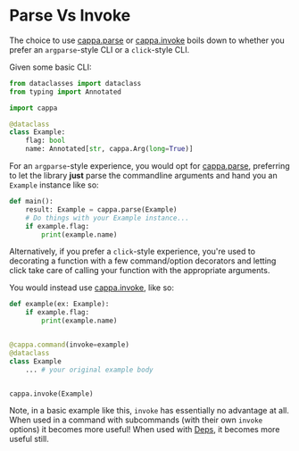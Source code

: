 # Parse Vs Invoke

The choice to use [cappa.parse](cappa.parse) or [cappa.invoke](cappa.invoke)
boils down to whether you prefer an `argparse`-style CLI or a `click`-style CLI.

Given some basic CLI:

```python
from dataclasses import dataclass
from typing import Annotated

import cappa

@dataclass
class Example:
    flag: bool
    name: Annotated[str, cappa.Arg(long=True)]
```

For an `argparse`-style experience, you would opt for
[cappa.parse](cappa.parse), preferring to let the library **just** parse the
commandline arguments and hand you an `Example` instance like so:

```python
def main():
    result: Example = cappa.parse(Example)
    # Do things with your Example instance...
    if example.flag:
        print(example.name)
```

Alternatively, if you prefer a `click`-style experience, you're used to
decorating a function with a few command/option decorators and letting click
take care of calling your function with the appropriate arguments.

You would instead use [cappa.invoke](cappa.invoke), like so:

```python
def example(ex: Example):
    if example.flag:
        print(example.name)


@cappa.command(invoke=example)
@dataclass
class Example
    ... # your original example body


cappa.invoke(Example)
```

Note, in a basic example like this, `invoke` has essentially no advantage at
all. When used in a command with subcommands (with their own `invoke` options)
it becomes more useful! When used with [Deps](./invoke.md#invoke-dependencies),
it becomes more useful still.
